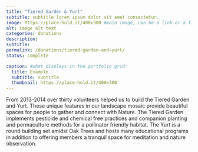 ```yaml
---
title: "Tiered Garden & Yurt"
subtitle: subtitle lorem ipsum dolor sit amet consectetur.
image: https://place-hold.it/400x300 #main image, can be a link or a file in assets/img/portfolio
alt: image alt text
categories: donations
description:
subtitle:
permalink: /donations/tiered-garden-and-yurt/
status: complete

caption: #what displays in the portfolio grid:
  title: Example
  subtitle: subtitle
  thumbnail: https://place-hold.it/400x300
---
```



From 2013-2014 over thirty volunteers helped us to build the Tiered Garden and Yurt.  These unique features in our landscape mosaic provide beautiful spaces for people to gather and connect with Nature. The Tiered Garden implements pesticide and chemical free practices and companion planting and permaculture methods for a pollinator friendly habitat. The Yurt is a round building set amidst Oak Trees and hosts many educational programs in addition to offering members a tranquil space for meditation and nature observation. 
